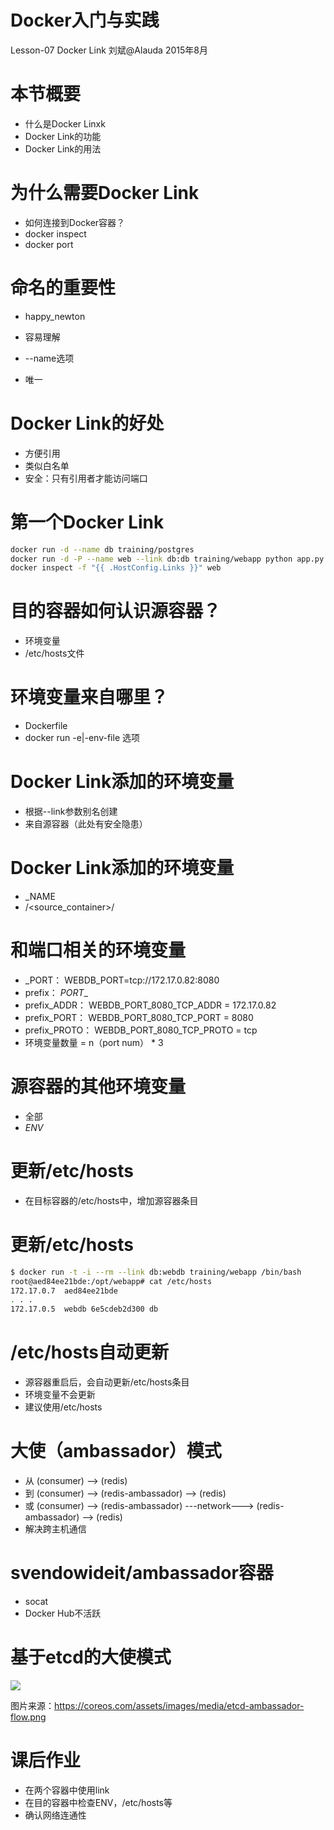# Docker入门与实践

Lesson-07 Docker Link
刘斌@Alauda
2015年8月

# 本节概要

- 什么是Docker Linxk
- Docker Link的功能
- Docker Link的用法

# 为什么需要Docker Link

- 如何连接到Docker容器？
- docker inspect
- docker port

# 命名的重要性

- happy_newton
- 容易理解

- --name选项
- 唯一

# Docker Link的好处

- 方便引用
- 类似白名单
- 安全：只有引用者才能访问端口

# 第一个Docker Link

```bash
docker run -d --name db training/postgres
docker run -d -P --name web --link db:db training/webapp python app.py
docker inspect -f "{{ .HostConfig.Links }}" web

```

# 目的容器如何认识源容器？

- 环境变量
- /etc/hosts文件

# 环境变量来自哪里？

- Dockerfile
- docker run -e|-env-file 选项

# Docker Link添加的环境变量

- 根据--link参数别名创建
- 来自源容器（此处有安全隐患）

# Docker Link添加的环境变量

- <alias>_NAME
- /<source_container>/<alias>

# 和端口相关的环境变量

- <alias>_PORT： WEBDB_PORT=tcp://172.17.0.82:8080
- prefix： <name>_PORT_<port>_<protocol>
- prefix_ADDR： WEBDB_PORT_8080_TCP_ADDR = 172.17.0.82
- prefix_PORT： WEBDB_PORT_8080_TCP_PORT = 8080
- prefix_PROTO： WEBDB_PORT_8080_TCP_PROTO = tcp
- 环境变量数量 = n（port num） * 3

# 源容器的其他环境变量

- 全部
- <alias>_ENV_<name>

# 更新/etc/hosts

- 在目标容器的/etc/hosts中，增加源容器条目

# 更新/etc/hosts

```bash
$ docker run -t -i --rm --link db:webdb training/webapp /bin/bash
root@aed84ee21bde:/opt/webapp# cat /etc/hosts
172.17.0.7  aed84ee21bde
. . .
172.17.0.5  webdb 6e5cdeb2d300 db

```

# /etc/hosts自动更新

- 源容器重启后，会自动更新/etc/hosts条目
- 环境变量不会更新
- 建议使用/etc/hosts

# 大使（ambassador）模式

- 从 (consumer) --> (redis)
- 到 (consumer) --> (redis-ambassador) --> (redis)
- 或 (consumer) --> (redis-ambassador) ---network---> (redis-ambassador) --> (redis)
- 解决跨主机通信


# svendowideit/ambassador容器

- socat
- Docker Hub不活跃

# 基于etcd的大使模式

![](images/etcd-ambassador-flow.png)

图片来源：https://coreos.com/assets/images/media/etcd-ambassador-flow.png


# 课后作业

- 在两个容器中使用link
- 在目的容器中检查ENV，/etc/hosts等
- 确认网络连通性

